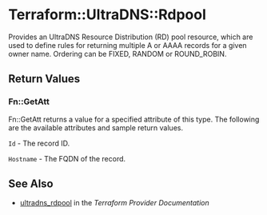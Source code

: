 # Terraform::UltraDNS::Rdpool

Provides an UltraDNS Resource Distribution (RD) pool resource, which are
used to define rules for returning multiple A or AAAA records for a given owner name. Ordering can be FIXED, RANDOM or ROUND_ROBIN.

## Return Values

### Fn::GetAtt

Fn::GetAtt returns a value for a specified attribute of this type. The following are the available attributes and sample return values.

`Id` - The record ID.

`Hostname` - The FQDN of the record.

## See Also

* [ultradns_rdpool](https://www.terraform.io/docs/providers/ultradns/r/rdpool.html) in the _Terraform Provider Documentation_